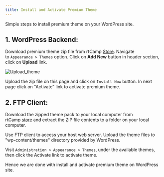 ```yaml
---
title: Install and Activate Premium Theme
---
```


Simple steps to install premium theme on your WordPress site.


## 1. WordPress Backend:


Download premium theme zip file from rtCamp [Store](https://rtcamp.com/products/). Navigate to `Appearance > Themes` option. Click on **Add New** button in header section, click on **Upload** link.

![Upload_theme](https://rtcamp.com/wp-content/uploads/2014/02/Upload_theme.png)

Upload the zip file on this page and click on `Install Now` button. In next page click on "Activate" link to activate premium theme.


## 2. FTP Client:


Download the zipped theme pack to your local computer from rtCamp [store](https://rtcamp.com/products/) and extract the ZIP file contents to a folder on your local computer.

Use FTP client to access your host web server. Upload the theme files to "wp-content/themes" directory provided by WordPress.

Visit `Administration > Appearance > Themes`, under the available themes, then click the Activate link to activate theme.

Hence we are done with install and activate premium theme on WordPress site.
